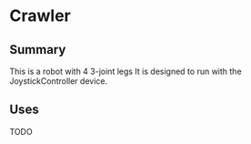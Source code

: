 # Crawler
## Summary
This is a robot with 4 3-joint legs It is designed to run with the JoystickController device.

## Uses
TODO


